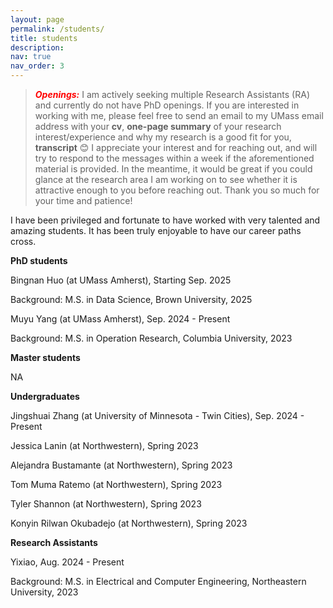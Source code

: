 ```yaml
---
layout: page
permalink: /students/
title: students
description: 
nav: true
nav_order: 3
---
```




> **_<span style='color: red;'>Openings:</span>_** I am actively seeking multiple Research Assistants (RA) and currently do not have PhD openings. If you are interested in working with me, please feel free to send an email to my UMass email address with your **cv**, **one-page summary** of your research interest/experience and why my research is a good fit for you, **transcript** :blush: I appreciate your interest and for reaching out, and will try to respond to the messages within a week if the aforementioned material is provided. In the meantime, it would be great if you could glance at the research area I am working on to see whether it is attractive enough to you before reaching out. Thank you so much for your time and patience!

I have been privileged and fortunate to have worked with very talented and amazing students. It has been truly enjoyable to have our career paths cross.

**PhD students**

Bingnan Huo (at UMass Amherst), Starting Sep. 2025 

Background: M.S. in Data Science, Brown University, 2025

Muyu Yang (at UMass Amherst), Sep. 2024 - Present

Background: M.S. in Operation Research, Columbia University, 2023


**Master students** 

NA

**Undergraduates** 

Jingshuai Zhang (at University of Minnesota - Twin Cities), Sep. 2024 - Present 

Jessica Lanin (at Northwestern), Spring 2023

Alejandra Bustamante (at Northwestern), Spring 2023

Tom Muma Ratemo (at Northwestern), Spring 2023

Tyler Shannon (at Northwestern), Spring 2023

Konyin Rilwan Okubadejo (at Northwestern), Spring 2023


**Research Assistants** 

Yixiao, Aug. 2024 - Present 

Background: M.S. in Electrical and Computer Engineering, Northeastern University, 2023

